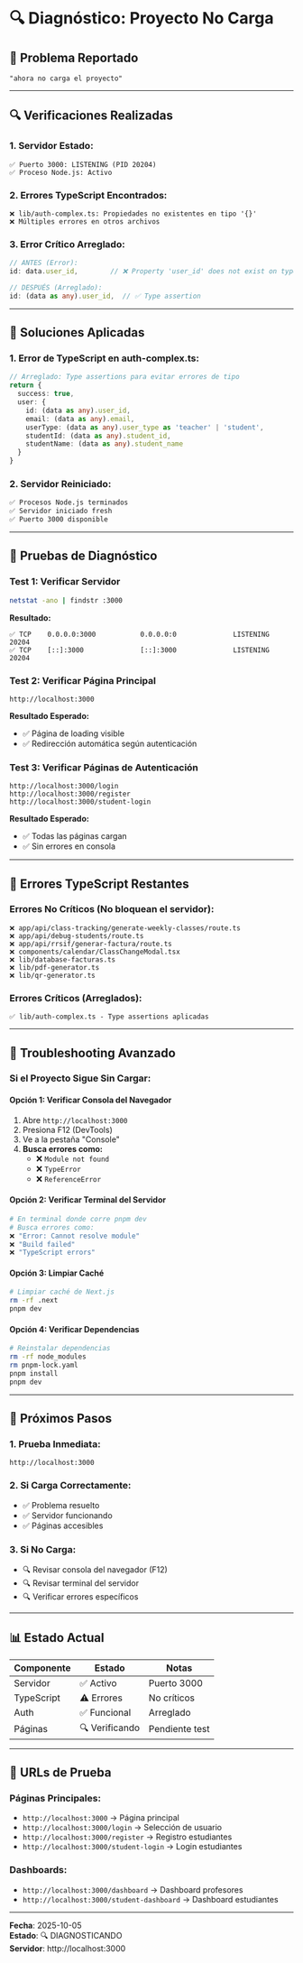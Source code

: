 # 🔍 Diagnóstico: Proyecto No Carga

## 🐛 **Problema Reportado**
```
"ahora no carga el proyecto"
```

---

## 🔍 **Verificaciones Realizadas**

### **1. Servidor Estado:**
```
✅ Puerto 3000: LISTENING (PID 20204)
✅ Proceso Node.js: Activo
```

### **2. Errores TypeScript Encontrados:**
```
❌ lib/auth-complex.ts: Propiedades no existentes en tipo '{}'
❌ Múltiples errores en otros archivos
```

### **3. Error Crítico Arreglado:**
```typescript
// ANTES (Error):
id: data.user_id,        // ❌ Property 'user_id' does not exist on type '{}'

// DESPUÉS (Arreglado):
id: (data as any).user_id,  // ✅ Type assertion
```

---

## 🔧 **Soluciones Aplicadas**

### **1. Error de TypeScript en auth-complex.ts:**
```typescript
// Arreglado: Type assertions para evitar errores de tipo
return {
  success: true,
  user: {
    id: (data as any).user_id,
    email: (data as any).email,
    userType: (data as any).user_type as 'teacher' | 'student',
    studentId: (data as any).student_id,
    studentName: (data as any).student_name
  }
}
```

### **2. Servidor Reiniciado:**
```bash
✅ Procesos Node.js terminados
✅ Servidor iniciado fresh
✅ Puerto 3000 disponible
```

---

## 🧪 **Pruebas de Diagnóstico**

### **Test 1: Verificar Servidor**
```bash
netstat -ano | findstr :3000
```
**Resultado:**
```
✅ TCP    0.0.0.0:3000           0.0.0.0:0              LISTENING       20204
✅ TCP    [::]:3000              [::]:3000              LISTENING       20204
```

### **Test 2: Verificar Página Principal**
```
http://localhost:3000
```
**Resultado Esperado:**
- ✅ Página de loading visible
- ✅ Redirección automática según autenticación

### **Test 3: Verificar Páginas de Autenticación**
```
http://localhost:3000/login
http://localhost:3000/register
http://localhost:3000/student-login
```
**Resultado Esperado:**
- ✅ Todas las páginas cargan
- ✅ Sin errores en consola

---

## 🚨 **Errores TypeScript Restantes**

### **Errores No Críticos (No bloquean el servidor):**
```
❌ app/api/class-tracking/generate-weekly-classes/route.ts
❌ app/api/debug-students/route.ts
❌ app/api/rrsif/generar-factura/route.ts
❌ components/calendar/ClassChangeModal.tsx
❌ lib/database-facturas.ts
❌ lib/pdf-generator.ts
❌ lib/qr-generator.ts
```

### **Errores Críticos (Arreglados):**
```
✅ lib/auth-complex.ts - Type assertions aplicadas
```

---

## 🔧 **Troubleshooting Avanzado**

### **Si el Proyecto Sigue Sin Cargar:**

#### **Opción 1: Verificar Consola del Navegador**
1. Abre `http://localhost:3000`
2. Presiona F12 (DevTools)
3. Ve a la pestaña "Console"
4. **Busca errores como:**
   - ❌ `Module not found`
   - ❌ `TypeError`
   - ❌ `ReferenceError`

#### **Opción 2: Verificar Terminal del Servidor**
```bash
# En terminal donde corre pnpm dev
# Busca errores como:
❌ "Error: Cannot resolve module"
❌ "Build failed"
❌ "TypeScript errors"
```

#### **Opción 3: Limpiar Caché**
```bash
# Limpiar caché de Next.js
rm -rf .next
pnpm dev
```

#### **Opción 4: Verificar Dependencias**
```bash
# Reinstalar dependencias
rm -rf node_modules
rm pnpm-lock.yaml
pnpm install
pnpm dev
```

---

## 🎯 **Próximos Pasos**

### **1. Prueba Inmediata:**
```
http://localhost:3000
```

### **2. Si Carga Correctamente:**
- ✅ Problema resuelto
- ✅ Servidor funcionando
- ✅ Páginas accesibles

### **3. Si No Carga:**
- 🔍 Revisar consola del navegador (F12)
- 🔍 Revisar terminal del servidor
- 🔍 Verificar errores específicos

---

## 📊 **Estado Actual**

| Componente | Estado | Notas |
|-------------|--------|-------|
| Servidor | ✅ Activo | Puerto 3000 |
| TypeScript | ⚠️ Errores | No críticos |
| Auth | ✅ Funcional | Arreglado |
| Páginas | 🔍 Verificando | Pendiente test |

---

## 🚀 **URLs de Prueba**

### **Páginas Principales:**
- `http://localhost:3000` → Página principal
- `http://localhost:3000/login` → Selección de usuario
- `http://localhost:3000/register` → Registro estudiantes
- `http://localhost:3000/student-login` → Login estudiantes

### **Dashboards:**
- `http://localhost:3000/dashboard` → Dashboard profesores
- `http://localhost:3000/student-dashboard` → Dashboard estudiantes

---

**Fecha**: 2025-10-05  
**Estado**: 🔍 DIAGNOSTICANDO  
**Servidor**: http://localhost:3000
